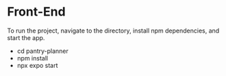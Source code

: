 # Front-End

To run the project, navigate to the directory, install npm dependencies, and start the app.

- cd pantry-planner
- npm install
- npx expo start
